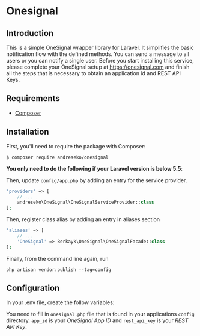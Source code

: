 # Onesignal

## Introduction

This is a simple OneSignal wrapper library for Laravel. It simplifies the basic notification flow with the defined methods. You can send a message to all users or you can notify a single user. Before you start installing this service, please complete your OneSignal setup at https://onesignal.com and finish all the steps that is necessary to obtain an application id and REST API Keys.

## Requirements
- [Composer](https://getcomposer.org)

## Installation

First, you'll need to require the package with Composer:

```
$ composer require andreseko/onesignal
```

**You only need to do the following if your Laravel version is below 5.5**:

Then, update `config/app.php` by adding an entry for the service provider.

```php
'providers' => [
	// ...
	andreseko\OneSignal\OneSignalServiceProvider::class
];
```

Then, register class alias by adding an entry in aliases section

```php
'aliases' => [
	// ...
	'OneSignal' => Berkayk\OneSignal\OneSignalFacade::class
];
```


Finally, from the command line again, run 

```
php artisan vendor:publish --tag=config
``` 

## Configuration

In your .env file, create the follow variables:



You need to fill in `onesignal.php` file that is found in your applications `config` directory.
`app_id` is your *OneSignal App ID* and `rest_api_key` is your *REST API Key*.
